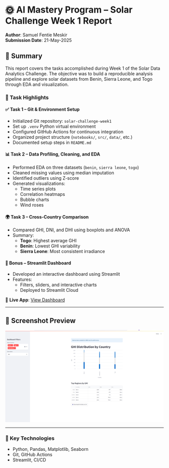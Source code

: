 # 🌞 AI Mastery Program – Solar Challenge Week 1 Report  
**Author**: Samuel Fentie Meskir  
**Submission Date**: 21-May-2025

## 📝 Summary

This report covers the tasks accomplished during Week 1 of the Solar Data Analytics Challenge. The objective was to build a reproducible analysis pipeline and explore solar datasets from Benin, Sierra Leone, and Togo through EDA and visualization.

### 🔧 Task Highlights

#### ✅ Task 1 – Git & Environment Setup
- Initialized Git repository: `solar-challenge-week1`
- Set up `.venv` Python virtual environment
- Configured GitHub Actions for continuous integration
- Organized project structure (`notebooks/`, `src/`, `data/`, etc.)
- Documented setup steps in `README.md`

#### 📊 Task 2 – Data Profiling, Cleaning, and EDA
- Performed EDA on three datasets (`benin`, `sierra leone`, `togo`)
- Cleaned missing values using median imputation
- Identified outliers using Z-score
- Generated visualizations:
  - Time series plots
  - Correlation heatmaps
  - Bubble charts
  - Wind roses

#### 🌍 Task 3 – Cross-Country Comparison
- Compared GHI, DNI, and DHI using boxplots and ANOVA
- Summary:
  - **Togo**: Highest average GHI
  - **Benin**: Lowest GHI variability
  - **Sierra Leone**: Most consistent irradiance

#### 🚀 Bonus – Streamlit Dashboard
- Developed an interactive dashboard using Streamlit
- Features:
  - Filters, sliders, and interactive charts
  - Deployed to Streamlit Cloud

🔗 **Live App**: [View Dashboard](https://solar-challenge-week1-em2oc9g59eahaxrbpiudso.streamlit.app/)

---

## 📸 Screenshot Preview  
![Streamlit App Screenshot](https://github.com/SamuelFentie/solar-challenge-week1/blob/main/dashboard_screenshots/Screenshot%202025-05-21%20154717.png)

---

### 📌 Key Technologies
- Python, Pandas, Matplotlib, Seaborn
- Git, GitHub Actions
- Streamlit, CI/CD

